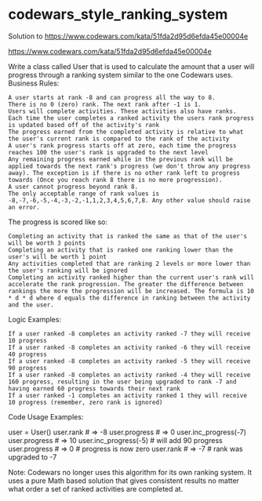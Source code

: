 # codewars_style_ranking_system
Solution to https://www.codewars.com/kata/51fda2d95d6efda45e00004e


https://www.codewars.com/kata/51fda2d95d6efda45e00004e

Write a class called User that is used to calculate the amount that a user will progress through a ranking system similar to the one Codewars uses.
Business Rules:

    A user starts at rank -8 and can progress all the way to 8.
    There is no 0 (zero) rank. The next rank after -1 is 1.
    Users will complete activities. These activities also have ranks.
    Each time the user completes a ranked activity the users rank progress is updated based off of the activity's rank
    The progress earned from the completed activity is relative to what the user's current rank is compared to the rank of the activity
    A user's rank progress starts off at zero, each time the progress reaches 100 the user's rank is upgraded to the next level
    Any remaining progress earned while in the previous rank will be applied towards the next rank's progress (we don't throw any progress away). The exception is if there is no other rank left to progress towards (Once you reach rank 8 there is no more progression).
    A user cannot progress beyond rank 8.
    The only acceptable range of rank values is -8,-7,-6,-5,-4,-3,-2,-1,1,2,3,4,5,6,7,8. Any other value should raise an error.

The progress is scored like so:

    Completing an activity that is ranked the same as that of the user's will be worth 3 points
    Completing an activity that is ranked one ranking lower than the user's will be worth 1 point
    Any activities completed that are ranking 2 levels or more lower than the user's ranking will be ignored
    Completing an activity ranked higher than the current user's rank will accelerate the rank progression. The greater the difference between rankings the more the progression will be increased. The formula is 10 * d * d where d equals the difference in ranking between the activity and the user.

Logic Examples:

    If a user ranked -8 completes an activity ranked -7 they will receive 10 progress
    If a user ranked -8 completes an activity ranked -6 they will receive 40 progress
    If a user ranked -8 completes an activity ranked -5 they will receive 90 progress
    If a user ranked -8 completes an activity ranked -4 they will receive 160 progress, resulting in the user being upgraded to rank -7 and having earned 60 progress towards their next rank
    If a user ranked -1 completes an activity ranked 1 they will receive 10 progress (remember, zero rank is ignored)

Code Usage Examples:

user = User()
user.rank # => -8
user.progress # => 0
user.inc_progress(-7)
user.progress # => 10
user.inc_progress(-5) # will add 90 progress
user.progress # => 0 # progress is now zero
user.rank # => -7 # rank was upgraded to -7

Note: Codewars no longer uses this algorithm for its own ranking system. It uses a pure Math based solution that gives consistent results no matter what order a set of ranked activities are completed at.
